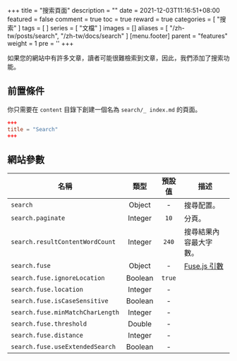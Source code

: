 +++
title = "搜索頁面"
description = ""
date = 2021-12-03T11:16:51+08:00
featured = false
comment = true
toc = true
reward = true
categories = [
  "搜索"
]
tags = [
]
series = [
  "文檔"
]
images = []
aliases = [
  "/zh-tw/posts/search",
  "/zh-tw/docs/search"
]
[menu.footer]
  parent = "features"
  weight = 1
  pre = '<i class="fas fa-fw fa-search me-1"></i>'
+++

如果您的網站中有許多文章，讀者可能很難檢索到文章，因此，我們添加了搜索功能。

<!--more-->

## 前置條件

你只需要在 `content` 目錄下創建一個名為 `search/_ index.md` 的頁面。

```toml
+++
title = "Search"
+++
```

## 網站參數

| 名稱 | 類型 | 預設值 | 描述
|---|:-:|:-:|---
| `search` | Object | - | 搜尋配置。
| `search.paginate` | Integer | `10` | 分頁。
| `search.resultContentWordCount` | Integer | `240` | 搜尋結果內容最大字數。
| `search.fuse` | Object | - | [Fuse.js 引數](https://fusejs.io/api/options.html)
| `search.fuse.ignoreLocation` | Boolean | `true` |
| `search.fuse.location` | Integer | - |
| `search.fuse.isCaseSensitive` | Boolean | - |
| `search.fuse.minMatchCharLength` | Integer | - |
| `search.fuse.threshold` | Double | - |
| `search.fuse.distance` | Integer | - |
| `search.fuse.useExtendedSearch` | Boolean | - |
